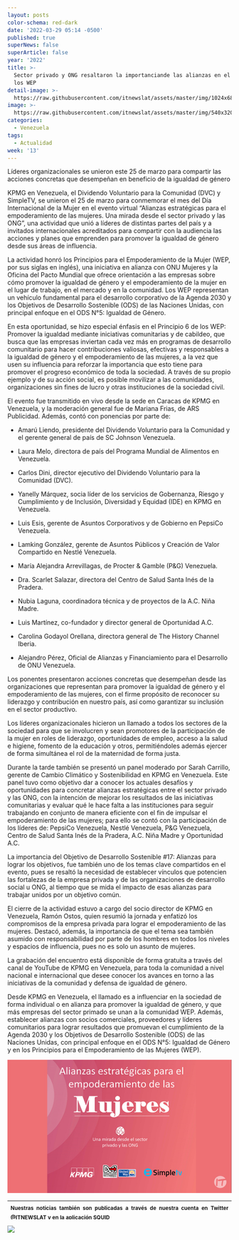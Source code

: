 ```yaml
---
layout: posts
color-schema: red-dark
date: '2022-03-29 05:14 -0500'
published: true
superNews: false
superArticle: false
year: '2022'
title: >-
  Sector privado y ONG resaltaron la importanciande las alianzas en el marco de
  los WEP
detail-image: >-
  https://raw.githubusercontent.com/itnewslat/assets/master/img/1024x680/empoderamiento-mujeres-g.jpg
image: >-
  https://raw.githubusercontent.com/itnewslat/assets/master/img/540x320/empoderamiento-mujeres-p.jpg
categories:
  - Venezuela
tags:
  - Actualidad
week: '13'
---
```

Líderes organizacionales se unieron este 25 de marzo para compartir
las acciones concretas que desempeñan en beneficio de la igualdad de género

KPMG en Venezuela, el Dividendo Voluntario para la Comunidad (DVC) y SimpleTV, se unieron el 25 de marzo para conmemorar el mes del Día Internacional de la Mujer en el evento virtual “Alianzas estratégicas para el empoderamiento de las mujeres. Una mirada desde el sector privado y las ONG”, una actividad que unió a líderes de distintas partes del país y a invitados internacionales acreditados para compartir con la audiencia las acciones y planes que emprenden para promover la igualdad de género desde sus áreas de influencia. 

La actividad honró los Principios para el Empoderamiento de la Mujer (WEP, por sus siglas en inglés), una iniciativa en alianza con ONU Mujeres y la Oficina del Pacto Mundial que ofrece orientación a las empresas sobre cómo promover la igualdad de género y el empoderamiento de la mujer en el lugar de trabajo, en el mercado y en la comunidad. Los WEP representan un vehículo fundamental para el desarrollo corporativo de la Agenda 2030 y los Objetivos de Desarrollo Sostenible (ODS) de las Naciones Unidas, con principal enfoque en el ODS N°5: Igualdad de Género.

En esta oportunidad, se hizo especial énfasis en el Principio 6 de los WEP: Promover la igualdad mediante iniciativas comunitarias y de cabildeo, que busca que las empresas inviertan cada vez más en programas de desarrollo comunitario para hacer contribuciones valiosas, efectivas y responsables a la igualdad de género y el empoderamiento de las mujeres, a la vez que usen su influencia para reforzar la importancia que esto tiene para promover el progreso económico de toda la sociedad. A través de su propio ejemplo y de su acción social, es posible movilizar a las comunidades, organizaciones sin fines de lucro y otras instituciones de la sociedad civil.

El evento fue transmitido en vivo desde la sede en Caracas de KPMG en Venezuela, y la moderación general fue de Mariana Frias, de ARS Publicidad. Además, contó con ponencias por parte de:

- Amarú Liendo, presidente del Dividendo Voluntario para la Comunidad y el gerente general de país de SC Johnson Venezuela.
- Laura Melo, directora de país del Programa Mundial de Alimentos en Venezuela.
- Carlos Dini, director ejecutivo del Dividendo Voluntario para la Comunidad (DVC).
- Yanelly Márquez, socia líder de los servicios de Gobernanza, Riesgo y Cumplimiento y de Inclusión, Diversidad y Equidad (IDE) en KPMG en Venezuela.
- Luis Esis, gerente de Asuntos Corporativos y de Gobierno en PepsiCo Venezuela.

- Lamking González, gerente de Asuntos Públicos y Creación de Valor Compartido en Nestlé Venezuela.
- María Alejandra Arrevillagas, de Procter & Gamble (P&G) Venezuela.
- Dra. Scarlet Salazar, directora del Centro de Salud Santa Inés de la Pradera.
- Nubia Laguna, coordinadora técnica y de proyectos de la A.C. Niña Madre.
- Luis Martínez, co-fundador y director general de Oportunidad A.C.
- Carolina Godayol Orellana, directora general de The History Channel Iberia.
- Alejandro Pérez, Oficial de Alianzas y Financiamiento para el Desarrollo de ONU Venezuela.


Los ponentes presentaron acciones concretas que desempeñan desde las organizaciones que representan para promover la igualdad de género y el empoderamiento de las mujeres, con el firme propósito de reconocer su liderazgo y contribución en nuestro país, así como garantizar su inclusión en el sector productivo.

Los líderes organizacionales hicieron un llamado a todos los sectores de la sociedad para que se involucren y sean promotores de la participación de la mujer en roles de liderazgo, oportunidades de empleo, acceso a la salud e higiene, fomento de la educación y otros, permitiéndoles además ejercer de forma simultánea el rol de la maternidad de forma justa.

Durante la tarde también se presentó un panel moderado por Sarah Carrillo, gerente de Cambio Climático y Sostenibilidad en KPMG en Venezuela. Este panel tuvo como objetivo dar a conocer los actuales desafíos y oportunidades para concretar alianzas estratégicas entre el sector privado y las ONG, con la intención de mejorar los resultados de las iniciativas comunitarias y evaluar qué le hace falta a las instituciones para seguir trabajando en conjunto de manera eficiente con el fin de impulsar el empoderamiento de las mujeres; para ello se contó con la participación de los líderes de: PepsiCo Venezuela, Nestlé Venezuela, P&G Venezuela, Centro de Salud Santa Inés de la Pradera, A.C. Niña Madre y Oportunidad A.C.

La importancia del Objetivo de Desarrollo Sostenible #17: Alianzas para lograr los objetivos, fue también uno de los temas clave compartidos en el evento, pues se resaltó la necesidad de establecer vínculos que potencien las fortalezas de la empresa privada y de las organizaciones de desarrollo social u ONG, al tiempo que se mida el impacto de esas alianzas para trabajar unidos por un objetivo común.

El cierre de la actividad estuvo a cargo del socio director de KPMG en Venezuela, Ramón Ostos, quien resumió la jornada y enfatizó los compromisos de la empresa privada para lograr el empoderamiento de las mujeres. Destacó, además, la importancia de que el tema sea también asumido con responsabilidad por parte de los hombres en todos los niveles y espacios de influencia, pues no es solo un asunto de mujeres.

La grabación del encuentro está disponible de forma gratuita a través del canal de YouTube de KPMG en Venezuela, para toda la comunidad a nivel nacional e internacional que desee conocer los avances en torno a las iniciativas de la comunidad y defensa de igualdad de género. 

Desde KPMG en Venezuela, el llamado es a influenciar en la sociedad de forma individual o en alianza para promover la igualdad de género, y que más empresas del sector primado se unan a la comunidad WEP. Además, establecer alianzas con socios comerciales, proveedores y líderes comunitarios para lograr resultados que promuevan el cumplimiento de la Agenda 2030 y los Objetivos de Desarrollo Sostenible (ODS) de las Naciones Unidas, con principal enfoque en el ODS N°5: Igualdad de Género y en los Principios para el Empoderamiento de las Mujeres (WEP).

![](https://raw.githubusercontent.com/itnewslat/assets/master/img/540x320/empoderamiento-mujeres-p.jpg)

<table style="height: 42px;" width="569">
<tbody>
<tr>
<td style="text-align: justify;"><sub><strong>Nuestras noticias también son publicadas a través de nuestra cuenta en Twitter <a href="https://twitter.com/itnewslat?lang=es">@ITNEWSLAT</a> y en la aplicación <a href="https://squidapp.co/en/">SQUID</a></strong></sub></td>
</tr>
</tbody>
</table>

<img src="https://tracker.metricool.com/c3po.jpg?hash=56f88a41e39ab42c063cc51676587a04"/>